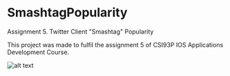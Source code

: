 # SmashtagPopularity

Assignment 5. Twitter Client "Smashtag" Popularity

This project was made to fulfil the assignment 5 of CSI93P IOS Applications Development Course.

![alt text](https://user-images.githubusercontent.com/20033145/32759695-85bac1e2-c936-11e7-8c74-ab217541aeda.png)
